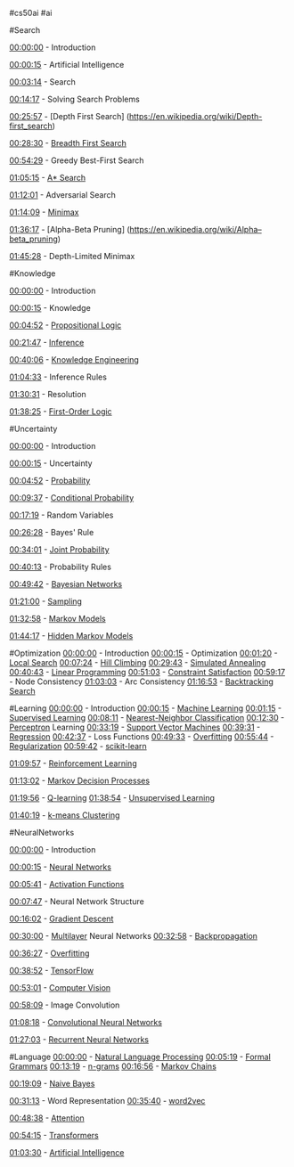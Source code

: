 #cs50ai #ai 

#Search

[00:00:00](https://www.youtube.com/watch?v=WbzNRTTrX0g&list=PLhQjrBD2T381PopUTYtMSstgk-hsTGkVm&index=2&t=0s) - Introduction

[00:00:15](https://www.youtube.com/watch?v=WbzNRTTrX0g&list=PLhQjrBD2T381PopUTYtMSstgk-hsTGkVm&index=2&t=15s) - Artificial Intelligence

[00:03:14](https://www.youtube.com/watch?v=WbzNRTTrX0g&list=PLhQjrBD2T381PopUTYtMSstgk-hsTGkVm&index=2&t=194s) - Search

[00:14:17](https://www.youtube.com/watch?v=WbzNRTTrX0g&list=PLhQjrBD2T381PopUTYtMSstgk-hsTGkVm&index=2&t=857s) - Solving Search Problems

[00:25:57](https://www.youtube.com/watch?v=WbzNRTTrX0g&list=PLhQjrBD2T381PopUTYtMSstgk-hsTGkVm&index=2&t=1557s) - [Depth First Search]
(https://en.wikipedia.org/wiki/Depth-first_search)

[00:28:30](https://www.youtube.com/watch?v=WbzNRTTrX0g&list=PLhQjrBD2T381PopUTYtMSstgk-hsTGkVm&index=2&t=1710s) - [Breadth First Search](https://en.wikipedia.org/wiki/Breadth-first_search)

[00:54:29](https://www.youtube.com/watch?v=WbzNRTTrX0g&list=PLhQjrBD2T381PopUTYtMSstgk-hsTGkVm&index=2&t=3269s) - Greedy Best-First Search

[01:05:15](https://www.youtube.com/watch?v=WbzNRTTrX0g&list=PLhQjrBD2T381PopUTYtMSstgk-hsTGkVm&index=2&t=3915s) - [A* Search](https://en.wikipedia.org/wiki/A*_search_algorithm)

[01:12:01](https://www.youtube.com/watch?v=WbzNRTTrX0g&list=PLhQjrBD2T381PopUTYtMSstgk-hsTGkVm&index=2&t=4321s) - Adversarial Search

[01:14:09](https://www.youtube.com/watch?v=WbzNRTTrX0g&list=PLhQjrBD2T381PopUTYtMSstgk-hsTGkVm&index=2&t=4449s) - [Minimax](https://en.wikipedia.org/wiki/Minimax)

[01:36:17](https://www.youtube.com/watch?v=WbzNRTTrX0g&list=PLhQjrBD2T381PopUTYtMSstgk-hsTGkVm&index=2&t=5777s) - [Alpha-Beta Pruning]
(https://en.wikipedia.org/wiki/Alpha–beta_pruning)

[01:45:28](https://www.youtube.com/watch?v=WbzNRTTrX0g&list=PLhQjrBD2T381PopUTYtMSstgk-hsTGkVm&index=2&t=6328s) - Depth-Limited Minimax

#Knowledge

[00:00:00](https://www.youtube.com/watch?v=HWQLez87vqM&list=PLhQjrBD2T381PopUTYtMSstgk-hsTGkVm&index=3&t=0s) - Introduction

[00:00:15](https://www.youtube.com/watch?v=HWQLez87vqM&list=PLhQjrBD2T381PopUTYtMSstgk-hsTGkVm&index=3&t=15s) - Knowledge

[00:04:52](https://www.youtube.com/watch?v=HWQLez87vqM&list=PLhQjrBD2T381PopUTYtMSstgk-hsTGkVm&index=3&t=292s) - [Propositional Logic](https://en.wikipedia.org/wiki/Propositional_calculus)

[00:21:47](https://www.youtube.com/watch?v=HWQLez87vqM&list=PLhQjrBD2T381PopUTYtMSstgk-hsTGkVm&index=3&t=1307s) - [Inference](https://en.wikipedia.org/wiki/Statistical_inference)

[00:40:06](https://www.youtube.com/watch?v=HWQLez87vqM&list=PLhQjrBD2T381PopUTYtMSstgk-hsTGkVm&index=3&t=2406s) - [Knowledge Engineering](https://en.wikipedia.org/wiki/Knowledge_engineering)

[01:04:33](https://www.youtube.com/watch?v=HWQLez87vqM&list=PLhQjrBD2T381PopUTYtMSstgk-hsTGkVm&index=3&t=3873s) - Inference Rules

[01:30:31](https://www.youtube.com/watch?v=HWQLez87vqM&list=PLhQjrBD2T381PopUTYtMSstgk-hsTGkVm&index=3&t=5431s) - Resolution

[01:38:25](https://www.youtube.com/watch?v=HWQLez87vqM&list=PLhQjrBD2T381PopUTYtMSstgk-hsTGkVm&index=3&t=5905s) - [First-Order Logic](https://en.wikipedia.org/wiki/First-order_logic)


#Uncertainty

[00:00:00](https://www.youtube.com/watch?v=D8RRq3TbtHU&list=PLhQjrBD2T381PopUTYtMSstgk-hsTGkVm&index=4&t=0s) - Introduction

[00:00:15](https://www.youtube.com/watch?v=D8RRq3TbtHU&list=PLhQjrBD2T381PopUTYtMSstgk-hsTGkVm&index=4&t=15s) - Uncertainty

[00:04:52](https://www.youtube.com/watch?v=D8RRq3TbtHU&list=PLhQjrBD2T381PopUTYtMSstgk-hsTGkVm&index=4&t=292s) - [Probability](https://en.wikipedia.org/wiki/Probability)

[00:09:37](https://www.youtube.com/watch?v=D8RRq3TbtHU&list=PLhQjrBD2T381PopUTYtMSstgk-hsTGkVm&index=4&t=577s) - [Conditional Probability](https://en.wikipedia.org/wiki/Conditional_probability)

[00:17:19](https://www.youtube.com/watch?v=D8RRq3TbtHU&list=PLhQjrBD2T381PopUTYtMSstgk-hsTGkVm&index=4&t=1039s) - Random Variables

[00:26:28](https://www.youtube.com/watch?v=D8RRq3TbtHU&list=PLhQjrBD2T381PopUTYtMSstgk-hsTGkVm&index=4&t=1588s) - Bayes' Rule

[00:34:01](https://www.youtube.com/watch?v=D8RRq3TbtHU&list=PLhQjrBD2T381PopUTYtMSstgk-hsTGkVm&index=4&t=2041s) - [Joint Probability](https://en.wikipedia.org/wiki/Joint_probability_distribution)

[00:40:13](https://www.youtube.com/watch?v=D8RRq3TbtHU&list=PLhQjrBD2T381PopUTYtMSstgk-hsTGkVm&index=4&t=2413s) - Probability Rules

[00:49:42](https://www.youtube.com/watch?v=D8RRq3TbtHU&list=PLhQjrBD2T381PopUTYtMSstgk-hsTGkVm&index=4&t=2982s) - [Bayesian Networks](https://en.wikipedia.org/wiki/Bayesian_network)

[01:21:00](https://www.youtube.com/watch?v=D8RRq3TbtHU&list=PLhQjrBD2T381PopUTYtMSstgk-hsTGkVm&index=4&t=4860s) - [Sampling](https://en.wikipedia.org/wiki/Sampling_(statistics))

[01:32:58](https://www.youtube.com/watch?v=D8RRq3TbtHU&list=PLhQjrBD2T381PopUTYtMSstgk-hsTGkVm&index=4&t=5578s) - [Markov Models](https://en.wikipedia.org/wiki/Markov_model)

[01:44:17](https://www.youtube.com/watch?v=D8RRq3TbtHU&list=PLhQjrBD2T381PopUTYtMSstgk-hsTGkVm&index=4&t=6257s) - [Hidden Markov Models](https://en.wikipedia.org/wiki/Hidden_Markov_model)

#Optimization
[00:00:00](https://www.youtube.com/watch?v=qK46ET1xk2A&list=PLhQjrBD2T381PopUTYtMSstgk-hsTGkVm&index=5&t=0s) - Introduction
[00:00:15](https://www.youtube.com/watch?v=qK46ET1xk2A&list=PLhQjrBD2T381PopUTYtMSstgk-hsTGkVm&index=5&t=15s) - Optimization
[00:01:20](https://www.youtube.com/watch?v=qK46ET1xk2A&list=PLhQjrBD2T381PopUTYtMSstgk-hsTGkVm&index=5&t=80s) - [Local Search](https://en.wikipedia.org/wiki/Local_search_(optimization))
[00:07:24](https://www.youtube.com/watch?v=qK46ET1xk2A&list=PLhQjrBD2T381PopUTYtMSstgk-hsTGkVm&index=5&t=444s) - [Hill Climbing](https://en.wikipedia.org/wiki/Hill_climbing)
[00:29:43](https://www.youtube.com/watch?v=qK46ET1xk2A&list=PLhQjrBD2T381PopUTYtMSstgk-hsTGkVm&index=5&t=1783s) - [Simulated Annealing](https://en.wikipedia.org/wiki/Simulated_annealing)
[00:40:43](https://www.youtube.com/watch?v=qK46ET1xk2A&list=PLhQjrBD2T381PopUTYtMSstgk-hsTGkVm&index=5&t=2443s) - [Linear Programming](https://en.wikipedia.org/wiki/Linear_programming)
[00:51:03](https://www.youtube.com/watch?v=qK46ET1xk2A&list=PLhQjrBD2T381PopUTYtMSstgk-hsTGkVm&index=5&t=3063s) - [Constraint Satisfaction](https://en.wikipedia.org/wiki/Constraint_satisfaction)
[00:59:17](https://www.youtube.com/watch?v=qK46ET1xk2A&list=PLhQjrBD2T381PopUTYtMSstgk-hsTGkVm&index=5&t=3557s) - Node Consistency
[01:03:03](https://www.youtube.com/watch?v=qK46ET1xk2A&list=PLhQjrBD2T381PopUTYtMSstgk-hsTGkVm&index=5&t=3783s) - Arc Consistency
[01:16:53](https://www.youtube.com/watch?v=qK46ET1xk2A&list=PLhQjrBD2T381PopUTYtMSstgk-hsTGkVm&index=5&t=4613s) - [Backtracking Search](https://en.wikipedia.org/wiki/Backtracking_line_search)

#Learning
[00:00:00](https://www.youtube.com/watch?v=-g0iJjnO2_w&list=PLhQjrBD2T381PopUTYtMSstgk-hsTGkVm&index=6&t=0s) - Introduction
[00:00:15](https://www.youtube.com/watch?v=-g0iJjnO2_w&list=PLhQjrBD2T381PopUTYtMSstgk-hsTGkVm&index=6&t=15s) - [Machine Learning](https://en.wikipedia.org/wiki/Machine_learning)
[00:01:15](https://www.youtube.com/watch?v=-g0iJjnO2_w&list=PLhQjrBD2T381PopUTYtMSstgk-hsTGkVm&index=6&t=75s) - [Supervised Learning](https://en.wikipedia.org/wiki/Supervised_learning)
[00:08:11](https://www.youtube.com/watch?v=-g0iJjnO2_w&list=PLhQjrBD2T381PopUTYtMSstgk-hsTGkVm&index=6&t=491s) - [Nearest-Neighbor Classification](https://en.wikipedia.org/wiki/K-nearest_neighbors_algorithm)
[00:12:30](https://www.youtube.com/watch?v=-g0iJjnO2_w&list=PLhQjrBD2T381PopUTYtMSstgk-hsTGkVm&index=6&t=750s) - [Perceptron](https://en.wikipedia.org/wiki/Perceptron) Learning
[00:33:19](https://www.youtube.com/watch?v=-g0iJjnO2_w&list=PLhQjrBD2T381PopUTYtMSstgk-hsTGkVm&index=6&t=1999s) - [Support Vector Machines](https://en.wikipedia.org/wiki/Support_vector_machine)
[00:39:31](https://www.youtube.com/watch?v=-g0iJjnO2_w&list=PLhQjrBD2T381PopUTYtMSstgk-hsTGkVm&index=6&t=2371s) - [Regression](https://en.wikipedia.org/wiki/Regression_analysis)
[00:42:37](https://www.youtube.com/watch?v=-g0iJjnO2_w&list=PLhQjrBD2T381PopUTYtMSstgk-hsTGkVm&index=6&t=2557s) - Loss Functions
[00:49:33](https://www.youtube.com/watch?v=-g0iJjnO2_w&list=PLhQjrBD2T381PopUTYtMSstgk-hsTGkVm&index=6&t=2973s) - [Overfitting](https://en.wikipedia.org/wiki/Overfitting)
[00:55:44](https://www.youtube.com/watch?v=-g0iJjnO2_w&list=PLhQjrBD2T381PopUTYtMSstgk-hsTGkVm&index=6&t=3344s) - [Regularization](https://en.wikipedia.org/wiki/Regularization_(mathematics))
[00:59:42](https://www.youtube.com/watch?v=-g0iJjnO2_w&list=PLhQjrBD2T381PopUTYtMSstgk-hsTGkVm&index=6&t=3582s) - [scikit-learn](https://en.wikipedia.org/wiki/Scikit-learn)

[01:09:57](https://www.youtube.com/watch?v=-g0iJjnO2_w&list=PLhQjrBD2T381PopUTYtMSstgk-hsTGkVm&index=6&t=4197s) - [Reinforcement Learning](https://en.wikipedia.org/wiki/Reinforcement_learning)

[01:13:02](https://www.youtube.com/watch?v=-g0iJjnO2_w&list=PLhQjrBD2T381PopUTYtMSstgk-hsTGkVm&index=6&t=4382s) - [Markov Decision Processes](https://en.wikipedia.org/wiki/Markov_decision_process)

[01:19:56](https://www.youtube.com/watch?v=-g0iJjnO2_w&list=PLhQjrBD2T381PopUTYtMSstgk-hsTGkVm&index=6&t=4796s) - [Q-learning](https://en.wikipedia.org/wiki/Q-learning)
[01:38:54](https://www.youtube.com/watch?v=-g0iJjnO2_w&list=PLhQjrBD2T381PopUTYtMSstgk-hsTGkVm&index=6&t=5934s) - [Unsupervised Learning](https://en.wikipedia.org/wiki/Unsupervised_learning)

[01:40:19](https://www.youtube.com/watch?v=-g0iJjnO2_w&list=PLhQjrBD2T381PopUTYtMSstgk-hsTGkVm&index=6&t=6019s) - [k-means Clustering](https://en.wikipedia.org/wiki/K-means_clustering)

#NeuralNetworks

[00:00:00](https://www.youtube.com/watch?v=J1QD9hLDEDY&list=PLhQjrBD2T381PopUTYtMSstgk-hsTGkVm&index=7&t=0s) - Introduction

[00:00:15](https://www.youtube.com/watch?v=J1QD9hLDEDY&list=PLhQjrBD2T381PopUTYtMSstgk-hsTGkVm&index=7&t=15s) - [Neural Networks](https://en.wikipedia.org/wiki/Neural_network)

[00:05:41](https://www.youtube.com/watch?v=J1QD9hLDEDY&list=PLhQjrBD2T381PopUTYtMSstgk-hsTGkVm&index=7&t=341s) - [Activation Functions](https://en.wikipedia.org/wiki/Activation_function)

[00:07:47](https://www.youtube.com/watch?v=J1QD9hLDEDY&list=PLhQjrBD2T381PopUTYtMSstgk-hsTGkVm&index=7&t=467s) - Neural Network Structure

[00:16:02](https://www.youtube.com/watch?v=J1QD9hLDEDY&list=PLhQjrBD2T381PopUTYtMSstgk-hsTGkVm&index=7&t=962s) - [Gradient Descent](https://en.wikipedia.org/wiki/Gradient_descent)

[00:30:00](https://www.youtube.com/watch?v=J1QD9hLDEDY&list=PLhQjrBD2T381PopUTYtMSstgk-hsTGkVm&index=7&t=1800s) - [Multilayer](https://en.wikipedia.org/wiki/Multilayer_perceptron) Neural Networks
[00:32:58](https://www.youtube.com/watch?v=J1QD9hLDEDY&list=PLhQjrBD2T381PopUTYtMSstgk-hsTGkVm&index=7&t=1978s) - [Backpropagation](https://en.wikipedia.org/wiki/Backpropagation)

[00:36:27](https://www.youtube.com/watch?v=J1QD9hLDEDY&list=PLhQjrBD2T381PopUTYtMSstgk-hsTGkVm&index=7&t=2187s) - [Overfitting](https://en.wikipedia.org/wiki/Overfitting)

[00:38:52](https://www.youtube.com/watch?v=J1QD9hLDEDY&list=PLhQjrBD2T381PopUTYtMSstgk-hsTGkVm&index=7&t=2332s) - [TensorFlow](https://en.wikipedia.org/wiki/TensorFlow)

[00:53:01](https://www.youtube.com/watch?v=J1QD9hLDEDY&list=PLhQjrBD2T381PopUTYtMSstgk-hsTGkVm&index=7&t=3181s) - [Computer Vision](https://en.wikipedia.org/wiki/Computer_vision)

[00:58:09](https://www.youtube.com/watch?v=J1QD9hLDEDY&list=PLhQjrBD2T381PopUTYtMSstgk-hsTGkVm&index=7&t=3489s) - Image Convolution

[01:08:18](https://www.youtube.com/watch?v=J1QD9hLDEDY&list=PLhQjrBD2T381PopUTYtMSstgk-hsTGkVm&index=7&t=4098s) - [Convolutional Neural Networks](https://en.wikipedia.org/wiki/Convolutional_neural_network)

[01:27:03](https://www.youtube.com/watch?v=J1QD9hLDEDY&list=PLhQjrBD2T381PopUTYtMSstgk-hsTGkVm&index=7&t=5223s) - [Recurrent Neural Networks](https://en.wikipedia.org/wiki/Recurrent_neural_network)

#Language
[00:00:00](https://www.youtube.com/watch?v=QAZc9xsQNjQ&list=PLhQjrBD2T381PopUTYtMSstgk-hsTGkVm&index=8&t=0s) - [Natural Language Processing](https://en.wikipedia.org/wiki/Natural_language_processing)
[00:05:19](https://www.youtube.com/watch?v=QAZc9xsQNjQ&list=PLhQjrBD2T381PopUTYtMSstgk-hsTGkVm&index=8&t=319s) - [Formal Grammars](https://en.wikipedia.org/wiki/Formal_grammar)
[00:13:19](https://www.youtube.com/watch?v=QAZc9xsQNjQ&list=PLhQjrBD2T381PopUTYtMSstgk-hsTGkVm&index=8&t=799s) - [n-grams](https://en.wikipedia.org/wiki/N-gram)
[00:16:56](https://www.youtube.com/watch?v=QAZc9xsQNjQ&list=PLhQjrBD2T381PopUTYtMSstgk-hsTGkVm&index=8&t=1016s) - [Markov Chains](https://en.wikipedia.org/wiki/Markov_chain)

[00:19:09](https://www.youtube.com/watch?v=QAZc9xsQNjQ&list=PLhQjrBD2T381PopUTYtMSstgk-hsTGkVm&index=8&t=1149s) - [Naive Bayes](https://en.wikipedia.org/wiki/Naive_Bayes_classifier)

[00:31:13](https://www.youtube.com/watch?v=QAZc9xsQNjQ&list=PLhQjrBD2T381PopUTYtMSstgk-hsTGkVm&index=8&t=1873s) - Word Representation
[00:35:40](https://www.youtube.com/watch?v=QAZc9xsQNjQ&list=PLhQjrBD2T381PopUTYtMSstgk-hsTGkVm&index=8&t=2140s) - [word2vec](https://en.wikipedia.org/wiki/Word2vec)

[00:48:38](https://www.youtube.com/watch?v=QAZc9xsQNjQ&list=PLhQjrBD2T381PopUTYtMSstgk-hsTGkVm&index=8&t=2918s) - [Attention](https://en.wikipedia.org/wiki/Attention_(machine_learning))

[00:54:15](https://www.youtube.com/watch?v=QAZc9xsQNjQ&list=PLhQjrBD2T381PopUTYtMSstgk-hsTGkVm&index=8&t=3255s) - [Transformers](https://en.wikipedia.org/wiki/Transformer_(machine_learning_model))

[01:03:30](https://www.youtube.com/watch?v=QAZc9xsQNjQ&list=PLhQjrBD2T381PopUTYtMSstgk-hsTGkVm&index=8&t=3810s) - [Artificial Intelligence](https://en.wikipedia.org/wiki/Artificial_intelligence)
